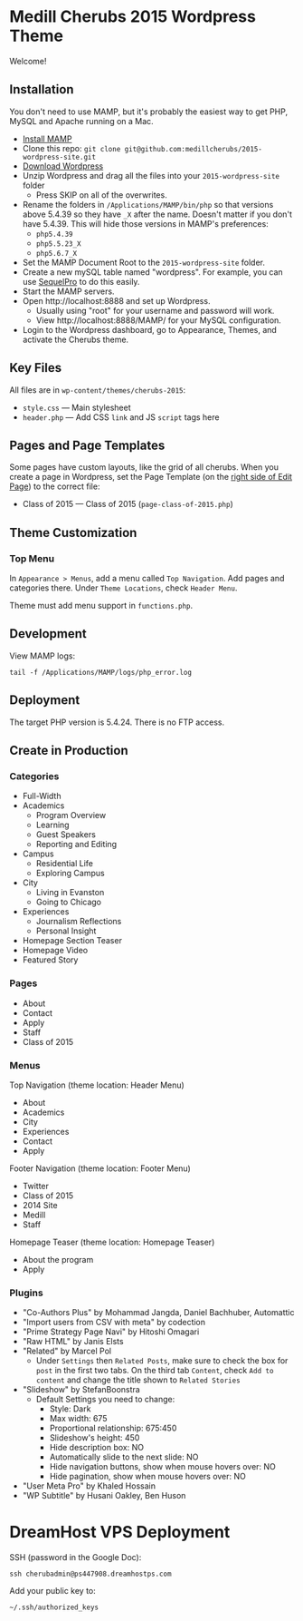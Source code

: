 # Medill Cherubs 2015 Wordpress Theme
Welcome!

## Installation

You don't need to use MAMP, but it's probably the easiest way to get PHP, MySQL and Apache running on a Mac.

* [Install MAMP](https://www.mamp.info/en/downloads/)
* Clone this repo: `git clone git@github.com:medillcherubs/2015-wordpress-site.git`
* [Download Wordpress](https://wordpress.org/download/)
* Unzip Wordpress and drag all the files into your `2015-wordpress-site` folder
    - Press SKIP on all of the overwrites.
* Rename the folders in `/Applications/MAMP/bin/php` so that versions above 5.4.39 so they have `_X` after the name. Doesn't matter if you don't have 5.4.39. This will hide those versions in MAMP's preferences:
  * `php5.4.39`
  * `php5.5.23_X`
  * `php5.6.7_X`
* Set the MAMP Document Root to the `2015-wordpress-site` folder.
* Create a new mySQL table named "wordpress". For example, you can use [SequelPro](http://www.sequelpro.com/) to do this easily.
* Start the MAMP servers.
* Open http://localhost:8888 and set up Wordpress.
    - Usually using "root" for your username and password will work.
    - View http://localhost:8888/MAMP/ for your MySQL configuration.
* Login to the Wordpress dashboard, go to Appearance, Themes, and activate the Cherubs theme.

## Key Files

All files are in `wp-content/themes/cherubs-2015`:

* `style.css` — Main stylesheet
* `header.php` — Add CSS `link` and JS `script` tags here

## Pages and Page Templates

Some pages have custom layouts, like the grid of all cherubs. When you create a page in Wordpress, set the Page Template (on the [right side of Edit Page](https://cloud.githubusercontent.com/assets/333527/8890884/22107e04-32d7-11e5-912f-f190873d1354.png)) to the correct file:

* Class of 2015 — Class of 2015 (`page-class-of-2015.php`)

## Theme Customization

### Top Menu

In `Appearance > Menus`, add a menu called `Top Navigation`. Add pages and categories there. Under `Theme Locations`, check `Header Menu`.

Theme must add menu support in `functions.php`.

## Development

View MAMP logs:

```
tail -f /Applications/MAMP/logs/php_error.log
```

## Deployment

The target PHP version is 5.4.24. There is no FTP access.

## Create in Production

### Categories

* Full-Width
* Academics
  * Program Overview
  * Learning
  * Guest Speakers
  * Reporting and Editing
* Campus
  * Residential Life
  * Exploring Campus
* City
  * Living in Evanston
  * Going to Chicago
* Experiences
  * Journalism Reflections
  * Personal Insight
* Homepage Section Teaser
* Homepage Video
* Featured Story

### Pages

* About
* Contact
* Apply
* Staff
* Class of 2015

### Menus

Top Navigation (theme location: Header Menu)
* About
* Academics
* City
* Experiences
* Contact
* Apply

Footer Navigation (theme location: Footer Menu)
* Twitter
* Class of 2015
* 2014 Site
* Medill
* Staff

Homepage Teaser (theme location: Homepage Teaser)
* About the program
* Apply

### Plugins

* "Co-Authors Plus" by Mohammad Jangda, Daniel Bachhuber, Automattic
* "Import users from CSV with meta" by codection
* "Prime Strategy Page Navi" by Hitoshi Omagari
* "Raw HTML" by Janis Elsts
* "Related" by Marcel Pol
    - Under `Settings` then `Related Posts`, make sure to check the box for `post` in the first two tabs. On the third tab `Content`, check `Add to content` and change the title shown to `Related Stories`
* "Slideshow" by StefanBoonstra
    - Default Settings you need to change:
        + Style: Dark
        + Max width: 675
        + Proportional relationship: 675:450
        + Slideshow's height: 450
        + Hide description box: NO
        + Automatically slide to the next slide: NO
        + Hide navigation buttons, show when mouse hovers over: NO
        + Hide pagination, show when mouse hovers over: NO
* "User Meta Pro" by Khaled Hossain
* "WP Subtitle" by Husani Oakley, Ben Huson


# DreamHost VPS Deployment

SSH (password in the Google Doc):

```
ssh cherubadmin@ps447908.dreamhostps.com
```

Add your public key to:

```
~/.ssh/authorized_keys
```